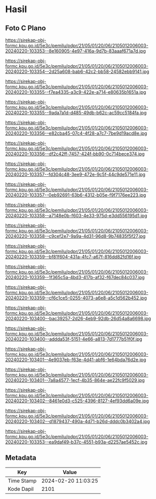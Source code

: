 # Hasil

## Foto C Plano

https://sirekap-obj-formc.kpu.go.id/5e3c/pemilu/pdpr/21/05/01/20/06/2105012006003-20240220-103353--8e160905-4e97-416a-9d7b-83aaaf671a7d.jpg

https://sirekap-obj-formc.kpu.go.id/5e3c/pemilu/pdpr/21/05/01/20/06/2105012006003-20240220-103354--2d25a608-bab6-42c2-bb58-24582ebb9141.jpg

https://sirekap-obj-formc.kpu.go.id/5e3c/pemilu/pdpr/21/05/01/20/06/2105012006003-20240220-103355--f7ea4335-a3c9-422e-a714-e80635b1651a.jpg

https://sirekap-obj-formc.kpu.go.id/5e3c/pemilu/pdpr/21/05/01/20/06/2105012006003-20240220-103355--9ada7a1d-d485-49db-b62c-ac59cc5184fa.jpg

https://sirekap-obj-formc.kpu.go.id/5e3c/pemilu/pdpr/21/05/01/20/06/2105012006003-20240220-103356--e82cba45-07c4-4f28-a7c7-7be9d19acd8e.jpg

https://sirekap-obj-formc.kpu.go.id/5e3c/pemilu/pdpr/21/05/01/20/06/2105012006003-20240220-103356--df2c42ff-7457-424f-bb90-0c714bece374.jpg

https://sirekap-obj-formc.kpu.go.id/5e3c/pemilu/pdpr/21/05/01/20/06/2105012006003-20240220-103357--fd304c48-3ee9-472e-9c5f-44c9de571e11.jpg

https://sirekap-obj-formc.kpu.go.id/5e3c/pemilu/pdpr/21/05/01/20/06/2105012006003-20240220-103357--0eb92691-63b6-4312-b05e-f9f7176ee223.jpg

https://sirekap-obj-formc.kpu.go.id/5e3c/pemilu/pdpr/21/05/01/20/06/2105012006003-20240220-103358--a7148e0b-f603-4e33-975d-e3dd556195d1.jpg

https://sirekap-obj-formc.kpu.go.id/5e3c/pemilu/pdpr/21/05/01/20/06/2105012006003-20240220-103358--c9cef2e7-9a9a-4d31-96d8-9b74835f5f27.jpg

https://sirekap-obj-formc.kpu.go.id/5e3c/pemilu/pdpr/21/05/01/20/06/2105012006003-20240220-103359--bf81f604-431a-4fc7-a67f-816dd82fd16f.jpg

https://sirekap-obj-formc.kpu.go.id/5e3c/pemilu/pdpr/21/05/01/20/06/2105012006003-20240220-103359--1f365c5a-4bd3-417b-af32-f67dec84c037.jpg

https://sirekap-obj-formc.kpu.go.id/5e3c/pemilu/pdpr/21/05/01/20/06/2105012006003-20240220-103359--cf6c1ce5-0255-4073-a6e8-a5c1d562b452.jpg

https://sirekap-obj-formc.kpu.go.id/5e3c/pemilu/pdpr/21/05/01/20/06/2105012006003-20240220-103400--bac39257-2d26-4eb9-92db-26d54a8a6698.jpg

https://sirekap-obj-formc.kpu.go.id/5e3c/pemilu/pdpr/21/05/01/20/06/2105012006003-20240220-103400--addda53f-5151-4e66-a813-7d1777b51f0f.jpg

https://sirekap-obj-formc.kpu.go.id/5e3c/pemilu/pdpr/21/05/01/20/06/2105012006003-20240220-103401--4e9037eb-f63e-4d41-abf6-1e64bda76d2e.jpg

https://sirekap-obj-formc.kpu.go.id/5e3c/pemilu/pdpr/21/05/01/20/06/2105012006003-20240220-103401--7a8a4577-1ecf-4b35-864e-ae22fc9f5029.jpg

https://sirekap-obj-formc.kpu.go.id/5e3c/pemilu/pdpr/21/05/01/20/06/2105012006003-20240220-103402--8461e0d3-c525-4396-8127-4ef93dd6a09e.jpg

https://sirekap-obj-formc.kpu.go.id/5e3c/pemilu/pdpr/21/05/01/20/06/2105012006003-20240220-103402--d1879437-490a-4d71-b26d-dddc0b3402a4.jpg

https://sirekap-obj-formc.kpu.go.id/5e3c/pemilu/pdpr/21/05/01/20/06/2105012006003-20240220-103353--ea9daf49-b37c-4551-b93a-d2257ae5452c.jpg


## Metadata

| Key        | Value               |
| ---------- | ------------------- |
| Time Stamp | 2024-02-20 11:03:25 |
| Kode Dapil | 2101                |



